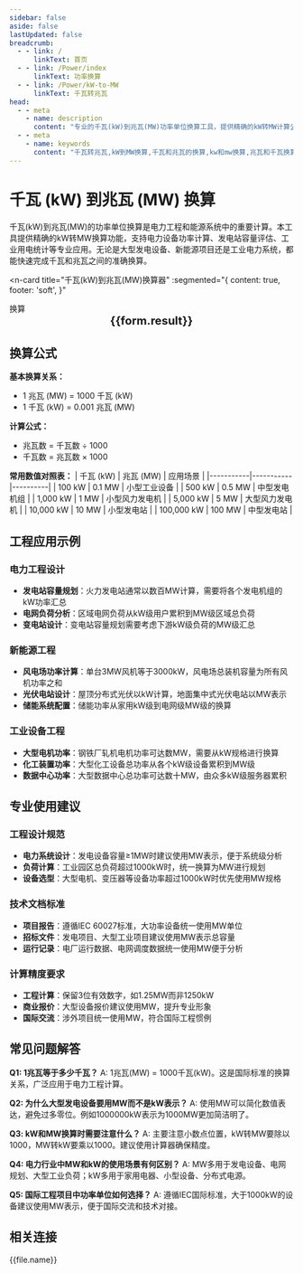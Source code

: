 ```yaml
---
sidebar: false
aside: false
lastUpdated: false
breadcrumb:
  - - link: /
      linkText: 首页
  - - link: /Power/index
      linkText: 功率换算
  - - link: /Power/kW-to-MW
      linkText: 千瓦转兆瓦
head:
  - - meta
    - name: description
      content: "专业的千瓦(kW)到兆瓦(MW)功率单位换算工具，提供精确的kW转MW计算公式和实时换算功能。涵盖电力工程、能源系统、发电设备等应用场景，支持大型电站功率计算、工业设备功率统计、新能源项目功率评估等专业需求。"
  - - meta
    - name: keywords
      content: "千瓦转兆瓦,kW到MW换算,千瓦和兆瓦的换算,kw和mw换算,兆瓦和千瓦换算,千瓦单位,兆瓦单位,功率单位换算,电力单位,功率计算公式,mw kw,一兆瓦等于多少千瓦,兆瓦时,万千瓦和兆瓦,mw是什么单位,kw是什么单位"
---
```

# 千瓦 (kW) 到兆瓦 (MW) 换算

千瓦(kW)到兆瓦(MW)的功率单位换算是电力工程和能源系统中的重要计算。本工具提供精确的kW转MW换算功能，支持电力设备功率计算、发电站容量评估、工业用电统计等专业应用。无论是大型发电设备、新能源项目还是工业电力系统，都能快速完成千瓦和兆瓦之间的准确换算。

<script setup>
import { onMounted,reactive,inject ,ref  } from 'vue'
import { NButton,NForm ,NFormItem,NInput,NInputNumber,NSelect,NCard,useMessage ,NGrid ,NGi } from 'naive-ui'
import { defineClientComponent } from 'vitepress'
import { Power } from '../files';
const seoKey = [
  '千瓦转兆瓦',
  'kW到MW换算',
  '千瓦和兆瓦的换算',
  'kw和mw换算',
  '兆瓦和千瓦换算',
  '千瓦单位',
  '兆瓦单位',
  '功率单位换算',
  '电力单位',
  '功率计算公式',
  'mw kw',
  '一兆瓦等于多少千瓦'
]
const convert = inject('convert')
const options =  [
  { "label": "千瓦 (kW)","value": "kW" },
  { "label": "兆瓦 (MW)","value": "MW" }
];
const formRef = ref(null);
const rules = {
  number:{
    required: true,
    type: 'number',
    trigger: "blur",
    message: '请输入数字'
  },
  to:{
    required: true,
    trigger: "select",
    message: '请选择转换单位'
  },
  from:{
    required: true,
    trigger: "select",
    message: '请选择原始单位'
  }
}
const form = reactive({
  number:null,
  to:'',
  from:'',
  result:'',
  title:'千瓦转兆瓦',
})
const convertHandler = (e) => {
   e.preventDefault();
  formRef.value?.validate((errors)=>{
    if (!errors) {
      form.result = `${form.number}${form.from} = ${convert(form.number).from(form.from).to(form.to)}${form.to}`
    }
  })
}
</script>

<n-card
  title="千瓦(kW)到兆瓦(MW)换算器"
  :segmented="{
    content: true,
    footer: 'soft',
  }"
>
  <n-form size="large" :model="form" ref='formRef' :rules="rules">
    <n-form-item label="数值"  path="number">
      <n-input-number size="large" style="width:100%" :min="0" v-model:value="form.number"   placeholder="请输入要换算的数值" />
    </n-form-item>
    <n-form-item label="从" path="from">
      <n-select  size="large" :options="options" v-model:value="form.from" placeholder="请选择原始单位" />
    </n-form-item>
    <n-form-item label="到" path="to">
      <n-select  size="large" :options="options" v-model:value="form.to" placeholder="请选择换算单位" />
    </n-form-item>
    <n-form-item>
      <n-button type="info" style="width:100%" @click="convertHandler">换算</n-button>
    </n-form-item>
  </n-form>
  <n-card  embedded :bordered="false" hoverable>
    <div  style="text-align:center;font-size:20px;">
      <strong>{{form.result}}</strong>
    </div>
  </n-card>
  <template #footer>
    <div>
      <span v-for="item of seoKey">{{item}}，</span>
    </div>
  </template>
</n-card>

## 换算公式

**基本换算关系：**
- 1 兆瓦 (MW) = 1000 千瓦 (kW)
- 1 千瓦 (kW) = 0.001 兆瓦 (MW)

**计算公式：**
- 兆瓦数 = 千瓦数 ÷ 1000
- 千瓦数 = 兆瓦数 × 1000

**常用数值对照表：**
| 千瓦 (kW) | 兆瓦 (MW) | 应用场景 |
|-----------|-----------|----------|
| 100 kW | 0.1 MW | 小型工业设备 |
| 500 kW | 0.5 MW | 中型发电机组 |
| 1,000 kW | 1 MW | 小型风力发电机 |
| 5,000 kW | 5 MW | 大型风力发电机 |
| 10,000 kW | 10 MW | 小型发电站 |
| 100,000 kW | 100 MW | 中型发电站 |

## 工程应用示例

### 电力工程设计
- **发电站容量规划**：火力发电站通常以数百MW计算，需要将各个发电机组的kW功率汇总
- **电网负荷分析**：区域电网负荷从kW级用户累积到MW级区域总负荷
- **变电站设计**：变电站容量规划需要考虑下游kW级负荷的MW级汇总

### 新能源工程
- **风电场功率计算**：单台3MW风机等于3000kW，风电场总装机容量为所有风机功率之和
- **光伏电站设计**：屋顶分布式光伏以kW计算，地面集中式光伏电站以MW表示
- **储能系统配置**：储能功率从家用kW级到电网级MW级的换算

### 工业设备工程
- **大型电机功率**：钢铁厂轧机电机功率可达数MW，需要从kW规格进行换算
- **化工装置功率**：大型化工设备总功率从各个kW级设备累积到MW级
- **数据中心功率**：大型数据中心总功率可达数十MW，由众多kW级服务器累积

## 专业使用建议

### 工程设计规范
- **电力系统设计**：发电设备容量≥1MW时建议使用MW表示，便于系统级分析
- **负荷计算**：工业园区总负荷超过1000kW时，统一换算为MW进行规划
- **设备选型**：大型电机、变压器等设备功率超过1000kW时优先使用MW规格

### 技术文档标准
- **项目报告**：遵循IEC 60027标准，大功率设备统一使用MW单位
- **招标文件**：发电项目、大型工业项目建议使用MW表示总容量
- **运行记录**：电厂运行数据、电网调度数据统一使用MW便于分析

### 计算精度要求
- **工程计算**：保留3位有效数字，如1.25MW而非1250kW
- **商业报价**：大型设备报价建议使用MW，提升专业形象
- **国际交流**：涉外项目统一使用MW，符合国际工程惯例

## 常见问题解答

**Q1: 1兆瓦等于多少千瓦？**
A: 1兆瓦(MW) = 1000千瓦(kW)。这是国际标准的换算关系，广泛应用于电力工程计算。

**Q2: 为什么大型发电设备要用MW而不是kW表示？**
A: 使用MW可以简化数值表达，避免过多零位。例如1000000kW表示为1000MW更加简洁明了。

**Q3: kW和MW换算时需要注意什么？**
A: 主要注意小数点位置，kW转MW要除以1000，MW转kW要乘以1000。建议使用计算器确保精度。

**Q4: 电力行业中MW和kW的使用场景有何区别？**
A: MW多用于发电设备、电网规划、大型工业负荷；kW多用于家用电器、小型设备、分布式电源。

**Q5: 国际工程项目中功率单位如何选择？**
A: 遵循IEC国际标准，大于1000kW的设备建议使用MW表示，便于国际交流和技术对接。

## 相关连接
<n-grid x-gap="12" :cols="2">
  <n-gi v-for="(file,index) in Power" :key="index">
    <n-button
      text
      tag="a"
      :href="file.path"
      type="info"
    >
      {{file.name}}
    </n-button>
  </n-gi>
</n-grid>